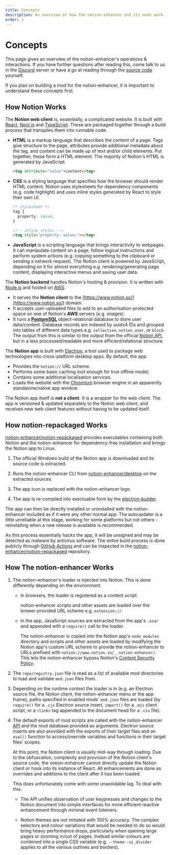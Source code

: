 ```yaml
---
title: Concepts
description: An overview of how the notion-enhancer and its mods work.
order: 1
---
```


# Concepts

This page gives an overview of the notion-enhancer's operations & interactions.
If you have further questions after reading this, come talk to us in the
[Discord](https://discord.gg/sFWPXtA) server or have a go at reading through the
[source code](https://github.com/notion-enhancer) yourself.

If you plan on building a mod for the notion-enhancer, it is important to
understand these concepts first.

## How Notion Works

The **Notion web client** is, essentially, a complicated website. It is
built with [React](http://reactjs.org/), [Next.js](https://nextjs.org/) and
[TypeScript](https://www.typescriptlang.org/). These are packaged together
through a build process that transpiles them into runnable code.

- **HTML** is a markup language that describes the content of a page.
  Tags give structure to the page, attributes provide additional metadata
  about the tag, and content can be made up of text and/or child elements.
  Put together, these form a HTML element. The majority of Notion's HTML
  is generated by JavaScript.
  ```html
  <tag attribute="value">content</tag>
  ```
- **CSS** is a styling language that specifies how the browser should render
  HTML content. Notion uses stylesheets for dependency components (e.g. code
  highlight) and uses inline styles generated by React to style their own UI.
  ```css
  /* stylesheet */
  tag {
    property: value;
  }
  ```
  ```html
  <!-- inline styles -->
  <tag style="property: value;"></tag>
  ```
- **JavaScript** is a scripting language that brings interactivity to webpages.
  It can manipulate content on a page, follow logical instructions and perform
  system actions (e.g. copying something to the clipboard or sending a network
  request). The Notion client is powered by JavaScript, depending on it for almost everything
  e.g. rendering/generating page content, displaying interactive menus and saving user data.

The **Notion backend** handles Notion's hosting & provision. It is written with
[Node.js](https://nodejs.org/en/) and hosted on [AWS](https://aws.amazon.com/).

- It serves the **Notion client** to the [https://www.notion.so/](https://www.notion.so/)
  domain.
- It accepts user-uploaded files to add to an authorisation-protected space on one of
  Notion's **AWS** servers (e.g. images).
- It runs a [**PostgreSQL**](https://www.postgresql.org/) object-relational database
  to store user data/content. Database records are indexed by uuidv4 IDs and grouped
  into tables of different data types e.g. `collection`, `notion_user`, or `block`.
  The output from this is similar to the output from the official
  [Notion API](https://developers.notion.com/), but in a less processed/readable
  and more efficient/relational structure.

The **Notion app** is built with [Electron](https://www.electronjs.org/),
a tool used to package web technologies into cross-platform desktop apps.
By default, the app:

- Provides the `notion://` URL scheme.
- Performs some basic caching (not enough for true offline mode).
- Contains some additional localisation services.
- Loads the website with the [Chromium](https://www.chromium.org/Home)
  browser engine in an apparently standalone/native app window.

The Notion app itself is **not a client**. It is a wrapper for the web client.
The app is versioned & updated separately to the Notion web client, and receives
new web client features without having to be updated itself.

## How notion-repackaged Works

[notion-enhancer/notion-repackaged](https://github.com/notion-enhancer/notion-repackaged/)
provides executables containing both Notion and the notion-enhancer
for dependency-free installation and brings the Notion app to Linux.

1. The official Windows build of the Notion app is downloaded
   and its source code is extracted.

2. Runs the notion-enhancer CLI from
   [notion-enhancer/desktop](https://github.com/notion-enhancer/desktop/)
   on the extracted sources.

3. The app icon is replaced with the notion-enhancer logo.

4. The app is re-compiled into exectuable form by the [electron-builder](https://www.electron.build/).

The app can then be directly installed or uninstalled with the notion-enhancer included
as if it were any other normal app. The autoupdater is a little unreliable at this stage,
working for some platforms but not others - reinstalling when a new release is
available is recommended.

As this process essentially hacks the app, it will be unsigned and may be detected
as malware by antivirus software. The entire build process is done publicly through
[GitHub Actions](https://github.com/features/actions) and can be inspected in the
[notion-enhancer/notion-repackaged](https://github.com/notion-enhancer/notion-repackaged/)
repository.

## How The notion-enhancer Works

1. The notion-enhancer's loader is injected into Notion.
   This is done differently depending on the environment.

   - In browsers, the loader is registered as a content script.

     notion-enhancer scripts and other assets are loaded over the
     brower-provided URL scheme e.g. `extension://`.

   - In the app, JavaScript sources are extracted from the app's
     `.asar` and appended with a `require()` call to the loader.

     The notion-enhancer is copied into the Notion app's `node_modules`
     directory and scripts and other assets are loaded by modifying
     the Notion app's custom URL scheme to provide the notion-enhancer
     to URLs prefixed with `notion://www.notion.so/__notion-enhancer/`.
     This lets the notion-enhancer bypass Notion's
     [Content Security Policy](https://developer.mozilla.org/en-US/docs/Web/HTTP/CSP).

2. The `repo/registry.json` file is read as a list of available mod directories
   to load and validate `mod.json` files from.

3. Depending on the runtime context the loader is in (e.g. an Electron source file,
   the Notion client, the notion-enhancer menu or the app frame), paths specified in
   enabled mods' `mod.json` files are loaded (by `require()` for a `.cjs` Electron source insert,
   `import()` for a `.mjs` client script, or a `<link>` tag appended to the document head
   for a `.css` file).

4. The default exports of mod scripts are called with the notion-enhancer [API](./api.njk)
   and the mod database provided as arguments. Electron source inserts are also provided with
   the exports of their target files and an `eval()` function to access/override variables
   and functions in their target files' scopes.

   At this point, the Notion client is usually mid-way through loading. Due to the
   obfuscation, complexity and provision of the Notion client's source code, the
   notion-enhancer cannot directly update the Notion client or hook into its instance
   of React. All enhancements are done as overrides and additions to the client after it
   has been loaded.

   This does unfortunately come with some unavoidable lag. To deal with this:

   - The API unifies observation of user keypresses and changes to the Notion document into
     simple interfaces for more efficient reactive enhancement through minimal event listeners.

   - Notion themes are not imitated with 100% accuracy. The complex selectors and colour variations
     that would be needed to do so would bring heavy performance drops, particularly when opening
     large pages or zooming in/out of pages. Instead similar colours are combined into a single
     CSS variable (e.g. `--theme--ui_divider` applies to all the various outlines and borders).
